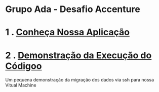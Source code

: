 # Grupo Ada - Desafio Accenture 

<h1>1 . <a href='https://github.com/LutherNogueira/Accenture-Grupo-Ada/wiki'>Conheça Nossa Aplicação</a></h1>

<h1>2 . <a href='https://www.youtube.com/watch?v=mwUfiw927jw'>Demonstração da Execução do Códigoo</a></h1>
Um pequena demonstração da migração dos dados via ssh para nossa Vitual Machine
